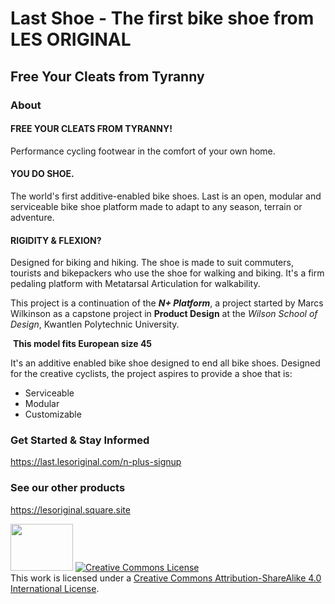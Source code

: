 # Last Shoe - The first bike shoe from LES ORIGINAL

## Free Your Cleats from Tyranny

### About 

#### FREE YOUR CLEATS FROM TYRANNY!
Performance cycling footwear in the comfort of your own home.

#### YOU DO SHOE.
The world's first additive-enabled bike shoes. Last is an open, modular and serviceable bike shoe platform made to adapt to any season, terrain or adventure.

#### RIGIDITY & FLEXION?
Designed for biking and hiking. The shoe is made to suit commuters, tourists and bikepackers who use the shoe for walking and biking. It's a firm pedaling platform with Metatarsal Articulation for walkability.

This project is a continuation of the _**N+ Platform**_, a project started by Marcs Wilkinson as a capstone project in **Product Design** at the _Wilson School of Design_, Kwantlen Polytechnic University.

​
**This model fits European size 45**

It's an additive enabled bike shoe designed to end all bike shoes. Designed for the creative cyclists, the project aspires to provide a shoe that is:

- Serviceable
- Modular
- Customizable

### Get Started & Stay Informed
https://last.lesoriginal.com/n-plus-signup

### See our other products
https://lesoriginal.square.site

<img src="https://user-images.githubusercontent.com/43764595/98449354-2ef83800-2133-11eb-936d-ca94b60e4226.png" width="100"  height="75" />
<a rel="license" href="http://creativecommons.org/licenses/by-sa/4.0/"><img alt="Creative Commons License" style="border-width:0" src="https://i.creativecommons.org/l/by-sa/4.0/88x31.png" /></a><br />This work is licensed under a <a rel="license" href="http://creativecommons.org/licenses/by-sa/4.0/">Creative Commons Attribution-ShareAlike 4.0 International License</a>.
